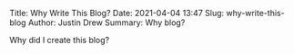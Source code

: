 Title: Why Write This Blog?
Date: 2021-04-04 13:47
Slug: why-write-this-blog
Author: Justin Drew
Summary: Why blog?

Why did I create this blog?